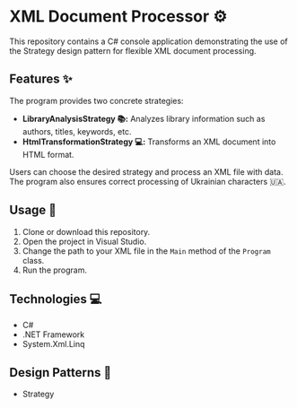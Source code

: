 # XML Document Processor :gear:

This repository contains a C# console application demonstrating the use of the Strategy design pattern for flexible XML document processing. 

## Features :sparkles:

The program provides two concrete strategies:

* **LibraryAnalysisStrategy :books::** Analyzes library information such as authors, titles, keywords, etc. 
* **HtmlTransformationStrategy :computer::** Transforms an XML document into HTML format.

Users can choose the desired strategy and process an XML file with data. The program also ensures correct processing of Ukrainian characters :ukraine:.

## Usage :rocket:

1. Clone or download this repository.
2. Open the project in Visual Studio.
3. Change the path to your XML file in the `Main` method of the `Program` class.
4. Run the program.

## Technologies :computer:

* C#
* .NET Framework
* System.Xml.Linq

## Design Patterns :triangular_ruler:

* Strategy

